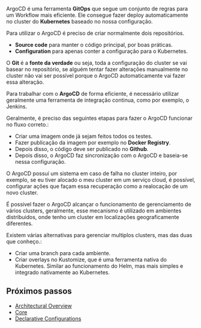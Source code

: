 ArgoCD é uma ferramenta **GitOps** que segue um conjunto de regras para um Workflow mais eficiente. Ele consegue fazer deploy automaticamente no cluster do **Kubernetes** baseado no nossa configuração.

Para utilizar o ArgoCD é preciso de criar normalmente dois repositórios.

* **Source code** para manter o código principal, por boas práticas.
* **Configuration** para apenas conter a configuração para o Kubernetes.

O **Git** é a **fonte da verdade** ou seja, toda a configuração do cluster se vai basear no repositório, se alguém tentar fazer alterações manualmente no cluster não vai ser possível porque o ArgoCD automaticamente vai fazer essa alteração.

Para trabalhar com o **ArgoCD** de forma eficiente, é necessário utilizar geralmente uma ferramenta de integração continua, como por exemplo, o Jenkins.

Geralmente, é preciso das seguintes etapas para fazer o ArgoCD funcionar no fluxo correto.:

* Criar uma imagem onde já sejam feitos todos os testes.
* Fazer publicação da imagem por exemplo no **Docker Registry**.
* Depois disso, o código deve ser publicado no **Github**.
* Depois disso, o ArgoCD faz sincronização com o ArgoCD e baseia-se nessa configuração.

O ArgoCD possuí um sistema em caso de falha no cluster inteiro, por exemplo, se eu tiver alocado o meu cluster em um serviço cloud, é possível, configurar ações que façam essa recuperação como a realocação de um novo cluster.

É possível fazer o ArgoCD alcançar o funcionamento de gerenciamento de vários clusters, geralmente, esse mecanismo é utilizado em ambientes distribuidos, onde tenho um cluster em localizações geograficamente diferentes.

Existem várias alternativas para gerenciar multiplos clusters, mas das duas que conheço.:

* Criar uma branch para cada ambiente.
* Criar overlays no Kustomize, que é uma ferramenta nativa do Kubernetes. Similar ao funcionamento do Helm, mas mais simples e integrado nativamente ao Kubernetes.

## Próximos passos

- [Architectural Overview](ArgoCD/Architectural%20Overview.md)
- [Core](Core.md)
- [Declarative Configurations](./Declarative%20Configurations.md)
